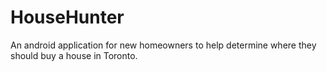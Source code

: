 # HouseHunter
An android application for new homeowners to help determine where they should buy a house in Toronto.
